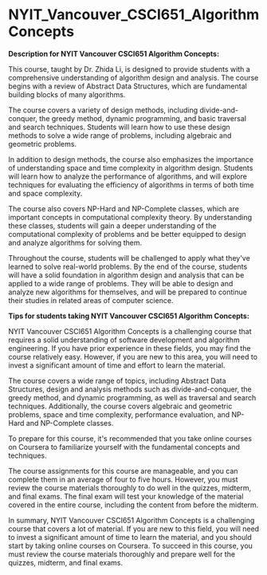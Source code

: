 # NYIT_Vancouver_CSCI651_AlgorithmConcepts
**Description for NYIT Vancouver CSCI651 Algorithm Concepts:**

This course, taught by Dr. Zhida Li, is designed to provide students with a comprehensive understanding of algorithm design and analysis. The course begins with a review of Abstract Data Structures, which are fundamental building blocks of many algorithms.

The course covers a variety of design methods, including divide-and-conquer, the greedy method, dynamic programming, and basic traversal and search techniques. Students will learn how to use these design methods to solve a wide range of problems, including algebraic and geometric problems.

In addition to design methods, the course also emphasizes the importance of understanding space and time complexity in algorithm design. Students will learn how to analyze the performance of algorithms, and will explore techniques for evaluating the efficiency of algorithms in terms of both time and space complexity.

The course also covers NP-Hard and NP-Complete classes, which are important concepts in computational complexity theory. By understanding these classes, students will gain a deeper understanding of the computational complexity of problems and be better equipped to design and analyze algorithms for solving them.

Throughout the course, students will be challenged to apply what they've learned to solve real-world problems. By the end of the course, students will have a solid foundation in algorithm design and analysis that can be applied to a wide range of problems. They will be able to design and analyze new algorithms for themselves, and will be prepared to continue their studies in related areas of computer science.

**Tips for students taking NYIT Vancouver CSCI651 Algorithm Concepts:**

NYIT Vancouver CSCI651 Algorithm Concepts is a challenging course that requires a solid understanding of software development and algorithm engineering. If you have prior experience in these fields, you may find the course relatively easy. However, if you are new to this area, you will need to invest a significant amount of time and effort to learn the material.

The course covers a wide range of topics, including Abstract Data Structures, design and analysis methods such as divide-and-conquer, the greedy method, and dynamic programming, as well as traversal and search techniques. Additionally, the course covers algebraic and geometric problems, space and time complexity, performance evaluation, and NP-Hard and NP-Complete classes.

To prepare for this course, it's recommended that you take online courses on Coursera to familiarize yourself with the fundamental concepts and techniques.

The course assignments for this course are manageable, and you can complete them in an average of four to five hours. However, you must review the course materials thoroughly to do well in the quizzes, midterm, and final exams. The final exam will test your knowledge of the material covered in the entire course, including the content from before the midterm.

In summary, NYIT Vancouver CSCI651 Algorithm Concepts is a challenging course that covers a lot of material. If you are new to this field, you will need to invest a significant amount of time to learn the material, and you should start by taking online courses on Coursera. To succeed in this course, you must review the course materials thoroughly and prepare well for the quizzes, midterm, and final exams.
